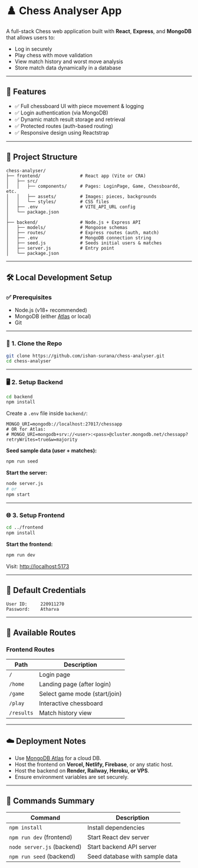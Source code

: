 # ♟️ Chess Analyser App

A full-stack Chess web application built with **React**, **Express**, and **MongoDB** that allows users to:

- Log in securely
- Play chess with move validation
- View match history and worst move analysis
- Store match data dynamically in a database

---

## 🚀 Features

- ✅ Full chessboard UI with piece movement & logging  
- ✅ Login authentication (via MongoDB)  
- ✅ Dynamic match result storage and retrieval  
- ✅ Protected routes (auth-based routing)  
- ✅ Responsive design using Reactstrap  

---

## 📁 Project Structure

```
chess-analyser/
├── frontend/               # React app (Vite or CRA)
│   ├── src/
│   │   ├── components/     # Pages: LoginPage, Game, Chessboardd, etc.
│   │   ├── assets/         # Images: pieces, backgrounds
│   │   └── styles/         # CSS files
│   ├── .env                # VITE_API_URL config
│   └── package.json
│
├── backend/                # Node.js + Express API
│   ├── models/             # Mongoose schemas
│   ├── routes/             # Express routes (auth, match)
│   ├── .env                # MongoDB connection string
│   ├── seed.js             # Seeds initial users & matches
│   ├── server.js           # Entry point
│   └── package.json
```

---

## 🛠️ Local Development Setup

### ✅ Prerequisites

- Node.js (v18+ recommended)
- MongoDB (either [Atlas](https://www.mongodb.com/cloud/atlas) or local)
- Git

---

### 🧩 1. Clone the Repo

```bash
git clone https://github.com/ishan-surana/chess-analyser.git
cd chess-analyser
```

---

### 🖥️ 2. Setup Backend

```bash
cd backend
npm install
```

Create a `.env` file inside `backend/`:

```
MONGO_URI=mongodb://localhost:27017/chessapp
# OR for Atlas:
# MONGO_URI=mongodb+srv://<user>:<pass>@cluster.mongodb.net/chessapp?retryWrites=true&w=majority
```

**Seed sample data (user + matches):**
```bash
npm run seed
```

**Start the server:**
```bash
node server.js
# or
npm start
```

---

### 🌐 3. Setup Frontend

```bash
cd ../frontend
npm install
```

**Start the frontend:**
```bash
npm run dev
```

Visit: [http://localhost:5173](http://localhost:5173)

---

## 🔐 Default Credentials

```
User ID:     220911270
Password:    Atharva
```

---

## 🧪 Available Routes

### Frontend Routes

| Path       | Description                    |
|------------|--------------------------------|
| `/`        | Login page                     |
| `/home`    | Landing page (after login)     |
| `/game`    | Select game mode (start/join)  |
| `/play`    | Interactive chessboard         |
| `/results` | Match history view             |

---

## ☁️ Deployment Notes

- Use [MongoDB Atlas](https://www.mongodb.com/cloud/atlas) for a cloud DB.
- Host the frontend on **Vercel, Netlify, Firebase**, or any static host.
- Host the backend on **Render, Railway, Heroku, or VPS**.
- Ensure environment variables are set securely.

<!--- --- --->

<!--- ## 📜 License --->

<!--- This project is licensed under the MIT License. --->

---

## 🧠 Commands Summary

| Command                      | Description                            |
|-----------------------------|----------------------------------------|
| `npm install`               | Install dependencies                   |
| `npm run dev` (frontend)    | Start React dev server                 |
| `node server.js` (backend)  | Start backend API server               |
| `npm run seed` (backend)    | Seed database with sample data         |
